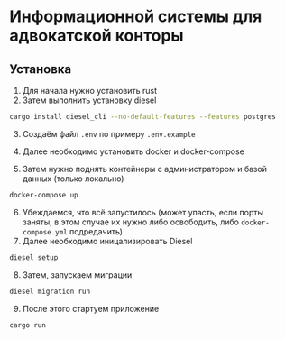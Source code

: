 # Информационной системы для адвокатской конторы

## Установка

1. Для начала нужно установить rust
2. Затем выполнить установку diesel

```sh
cargo install diesel_cli --no-default-features --features postgres
```

3. Создаём файл `.env` по примеру `.env.example`

4. Далее необходимо установить docker и docker-compose
5. Затем нужно поднять контейнеры с администратором и базой данных (только локально)

```sh
docker-compose up
```

6. Убеждаемся, что всё запустилось (может упасть, если порты заняты, в этом случае их нужно либо освободить, либо `docker-compose.yml` подредачить)
7. Далее необходимо иницализировать Diesel

```sh
diesel setup
```

8. Затем, запускаем миграции

```sh
diesel migration run
```

9. После этого стартуем приложение

```sh
cargo run
```
